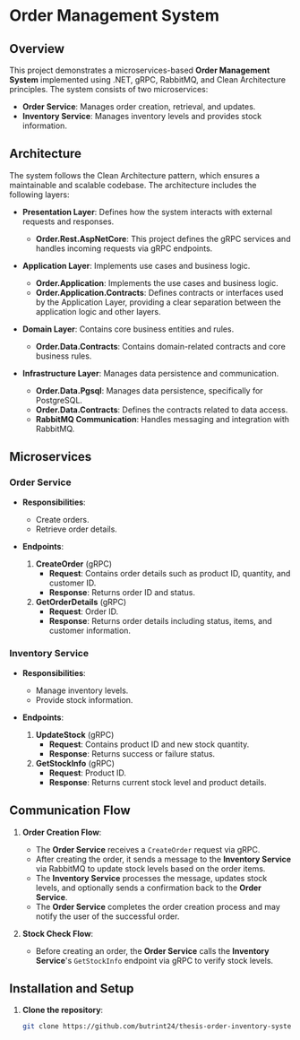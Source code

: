 # Order Management System

## Overview

This project demonstrates a microservices-based **Order Management System** implemented using .NET, gRPC, RabbitMQ, and Clean Architecture principles. The system consists of two microservices:

- **Order Service**: Manages order creation, retrieval, and updates.
- **Inventory Service**: Manages inventory levels and provides stock information.

## Architecture

The system follows the Clean Architecture pattern, which ensures a maintainable and scalable codebase. The architecture includes the following layers:

- **Presentation Layer**: Defines how the system interacts with external requests and responses.
  - **Order.Rest.AspNetCore**: This project defines the gRPC services and handles incoming requests via gRPC endpoints.

- **Application Layer**: Implements use cases and business logic.
  - **Order.Application**: Implements the use cases and business logic.
  - **Order.Application.Contracts**: Defines contracts or interfaces used by the Application Layer, providing a clear separation between the application logic and other layers.

- **Domain Layer**: Contains core business entities and rules.
  - **Order.Data.Contracts**: Contains domain-related contracts and core business rules.

- **Infrastructure Layer**: Manages data persistence and communication.
  - **Order.Data.Pgsql**: Manages data persistence, specifically for PostgreSQL.
  - **Order.Data.Contracts**: Defines the contracts related to data access.
  - **RabbitMQ Communication**: Handles messaging and integration with RabbitMQ.

## Microservices

### Order Service

- **Responsibilities**: 
  - Create orders.
  - Retrieve order details.

- **Endpoints**:
  1. **CreateOrder** (gRPC)
     - **Request**: Contains order details such as product ID, quantity, and customer ID.
     - **Response**: Returns order ID and status.
  2. **GetOrderDetails** (gRPC)
     - **Request**: Order ID.
     - **Response**: Returns order details including status, items, and customer information.

### Inventory Service

- **Responsibilities**:
  - Manage inventory levels.
  - Provide stock information.

- **Endpoints**:
  1. **UpdateStock** (gRPC)
     - **Request**: Contains product ID and new stock quantity.
     - **Response**: Returns success or failure status.
  2. **GetStockInfo** (gRPC)
     - **Request**: Product ID.
     - **Response**: Returns current stock level and product details.

## Communication Flow

1. **Order Creation Flow**:
   - The **Order Service** receives a `CreateOrder` request via gRPC.
   - After creating the order, it sends a message to the **Inventory Service** via RabbitMQ to update stock levels based on the order items.
   - The **Inventory Service** processes the message, updates stock levels, and optionally sends a confirmation back to the **Order Service**.
   - The **Order Service** completes the order creation process and may notify the user of the successful order.

2. **Stock Check Flow**:
   - Before creating an order, the **Order Service** calls the **Inventory Service**'s `GetStockInfo` endpoint via gRPC to verify stock levels.

## Installation and Setup

1. **Clone the repository**:
   ```bash
   git clone https://github.com/butrint24/thesis-order-inventory-system.git

